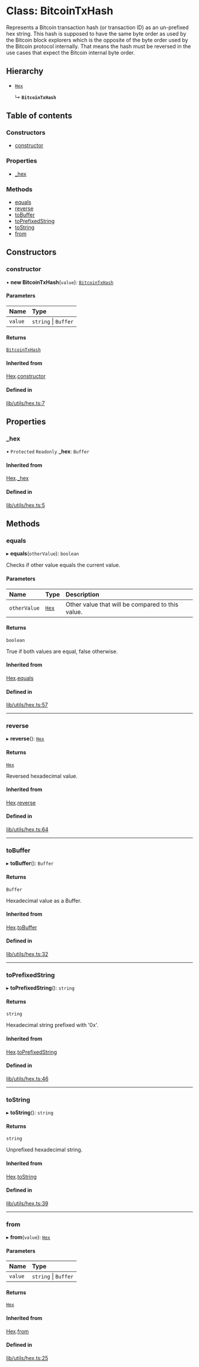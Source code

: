 # Class: BitcoinTxHash

Represents a Bitcoin transaction hash (or transaction ID) as an un-prefixed hex
string. This hash is supposed to have the same byte order as used by the
Bitcoin block explorers which is the opposite of the byte order used
by the Bitcoin protocol internally. That means the hash must be reversed in
the use cases that expect the Bitcoin internal byte order.

## Hierarchy

- [`Hex`](Hex.md)

  ↳ **`BitcoinTxHash`**

## Table of contents

### Constructors

- [constructor](BitcoinTxHash.md#constructor)

### Properties

- [\_hex](BitcoinTxHash.md#_hex)

### Methods

- [equals](BitcoinTxHash.md#equals)
- [reverse](BitcoinTxHash.md#reverse)
- [toBuffer](BitcoinTxHash.md#tobuffer)
- [toPrefixedString](BitcoinTxHash.md#toprefixedstring)
- [toString](BitcoinTxHash.md#tostring)
- [from](BitcoinTxHash.md#from)

## Constructors

### constructor

• **new BitcoinTxHash**(`value`): [`BitcoinTxHash`](BitcoinTxHash.md)

#### Parameters

| Name | Type |
| :------ | :------ |
| `value` | `string` \| `Buffer` |

#### Returns

[`BitcoinTxHash`](BitcoinTxHash.md)

#### Inherited from

[Hex](Hex.md).[constructor](Hex.md#constructor)

#### Defined in

[lib/utils/hex.ts:7](https://github.com/keep-network/tbtc-v2/blob/main/typescript/src/lib/utils/hex.ts#L7)

## Properties

### \_hex

• `Protected` `Readonly` **\_hex**: `Buffer`

#### Inherited from

[Hex](Hex.md).[_hex](Hex.md#_hex)

#### Defined in

[lib/utils/hex.ts:5](https://github.com/keep-network/tbtc-v2/blob/main/typescript/src/lib/utils/hex.ts#L5)

## Methods

### equals

▸ **equals**(`otherValue`): `boolean`

Checks if other value equals the current value.

#### Parameters

| Name | Type | Description |
| :------ | :------ | :------ |
| `otherValue` | [`Hex`](Hex.md) | Other value that will be compared to this value. |

#### Returns

`boolean`

True if both values are equal, false otherwise.

#### Inherited from

[Hex](Hex.md).[equals](Hex.md#equals)

#### Defined in

[lib/utils/hex.ts:57](https://github.com/keep-network/tbtc-v2/blob/main/typescript/src/lib/utils/hex.ts#L57)

___

### reverse

▸ **reverse**(): [`Hex`](Hex.md)

#### Returns

[`Hex`](Hex.md)

Reversed hexadecimal value.

#### Inherited from

[Hex](Hex.md).[reverse](Hex.md#reverse)

#### Defined in

[lib/utils/hex.ts:64](https://github.com/keep-network/tbtc-v2/blob/main/typescript/src/lib/utils/hex.ts#L64)

___

### toBuffer

▸ **toBuffer**(): `Buffer`

#### Returns

`Buffer`

Hexadecimal value as a Buffer.

#### Inherited from

[Hex](Hex.md).[toBuffer](Hex.md#tobuffer)

#### Defined in

[lib/utils/hex.ts:32](https://github.com/keep-network/tbtc-v2/blob/main/typescript/src/lib/utils/hex.ts#L32)

___

### toPrefixedString

▸ **toPrefixedString**(): `string`

#### Returns

`string`

Hexadecimal string prefixed with '0x'.

#### Inherited from

[Hex](Hex.md).[toPrefixedString](Hex.md#toprefixedstring)

#### Defined in

[lib/utils/hex.ts:46](https://github.com/keep-network/tbtc-v2/blob/main/typescript/src/lib/utils/hex.ts#L46)

___

### toString

▸ **toString**(): `string`

#### Returns

`string`

Unprefixed hexadecimal string.

#### Inherited from

[Hex](Hex.md).[toString](Hex.md#tostring)

#### Defined in

[lib/utils/hex.ts:39](https://github.com/keep-network/tbtc-v2/blob/main/typescript/src/lib/utils/hex.ts#L39)

___

### from

▸ **from**(`value`): [`Hex`](Hex.md)

#### Parameters

| Name | Type |
| :------ | :------ |
| `value` | `string` \| `Buffer` |

#### Returns

[`Hex`](Hex.md)

#### Inherited from

[Hex](Hex.md).[from](Hex.md#from)

#### Defined in

[lib/utils/hex.ts:25](https://github.com/keep-network/tbtc-v2/blob/main/typescript/src/lib/utils/hex.ts#L25)
